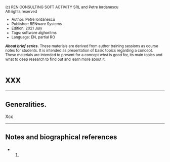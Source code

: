 <small>

(c) REN CONSULTING SOFT ACTIVITY SRL and Petre Iordanescu   
All rights reserved 

* Author: Petre Iordanescu 
* Publisher: RENware Systems 
* Edition: 2021 July 
* Tags: software alghoritms 
* Language: EN, partial RO 

***About brief series.*** These materials are derived from author training sessions as course notes for students. It is intended as presentation of basic topics regarding a concept. These materials are intended to present for a concept whst is good for, its main topics and what to deep research to find out and learn more about it. 
</small>

# xxx 

------
## Generalities.  

Xcc

------
## Notes and biographical references 

* 1.